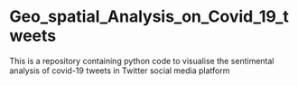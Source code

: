 # Geo_spatial_Analysis_on_Covid_19_tweets
This is a repository containing python code to visualise the sentimental analysis of covid-19 tweets in Twitter social media platform
